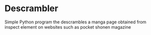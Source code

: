 # Descrambler
 Simple Python program the descrambles a manga page obtained from inspect element on websites such as pocket shonen magazine
